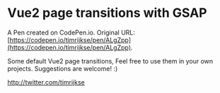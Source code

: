 # Vue2 page transitions with GSAP

A Pen created on CodePen.io. Original URL: [https://codepen.io/timrijkse/pen/ALgZpp](https://codepen.io/timrijkse/pen/ALgZpp).

Some default Vue2 page transitions, Feel free to use them in your own projects. Suggestions are welcome! :)

http://twitter.com/timrijkse
